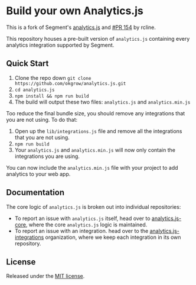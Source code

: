 # Build your own Analytics.js

This is a fork of Segment's [analytics.js](https://github.com/segmentio/analytics.js) and [#PR 154](https://github.com/segmentio/analytics.js/pull/514) by rcline.

This repository houses a pre-built version of `analytics.js` containing every analytics integration supported by Segment.

## Quick Start

1. Clone the repo down `git clone https://github.com/okgrow/analytics.js.git`
1. `cd analytics.js`
1. `npm install && npm run build`
1. The build will output these two files: `analytics.js` and `analytics.min.js`

Too reduce the final bundle size, you should remove any integrations that you are not using. To do that:

1. Open up the `lib/integrations.js` file and remove all the integrations that you are not using.
1. `npm run build`
1. Your `analytics.js` and `analytics.min.js` will now only contain the integrations you are using.

You can now include the `analytics.min.js` file with your project to add analytics to your web app.

## Documentation

The core logic of `analytics.js` is broken out into individual repositories:

- To report an issue with `analytics.js` itself, head over to [analytics.js-core](https://github.com/segmentio/analytics.js-core), where the core `analytics.js` logic is maintained.
- To report an issue with an integration. head over to the [analytics.js-integrations](https://github.com/segment-integrations?query=analytics.js-integration) organization, where we keep each integration in its own repository.

## License

Released under the [MIT license](License.md).

